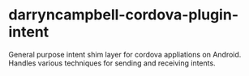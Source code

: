 # darryncampbell-cordova-plugin-intent
General purpose intent shim layer for cordova appliations on Android.  Handles various techniques for sending and receiving intents.
